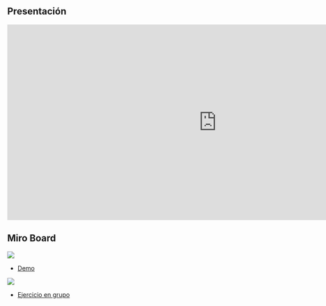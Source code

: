 
## Presentación

<iframe src="https://docs.google.com/presentation/d/e/2PACX-1vRbXBoZVTThiXDqx18sCW9sX8gyKd7rudLpw0l5OaFNGfvjSOwEMwciVP7SEke1xe_er3Z0mx6t8yPl/embed?start=false&loop=false&delayms=3000" frameborder="0" width="960" height="450" allowfullscreen="true" mozallowfullscreen="true" webkitallowfullscreen="true"></iframe>

## Miro Board

![](assets/presentaciones-7908cc22.png)
- [Demo](https://miro.com/app/board/uXjVPSBTP3Q=/?share_link_id=375137572814)

![](assets/recursos-610931f9.png)
- [Ejercicio en grupo](https://miro.com/app/board/uXjVPSAhpV4=/?share_link_id=128496480692)
